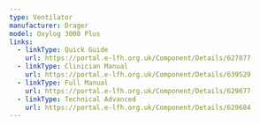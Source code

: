 ```yaml
---
type: Ventilator
manufacturer: Drager
model: Oxylog 3000 Plus
links:
  - linkType: Quick Guide
    url: https://portal.e-lfh.org.uk/Component/Details/627877
  - linkType: Clinician Manual
    url: https://portal.e-lfh.org.uk/Component/Details/639529
  - linkType: Full Manual
    url: https://portal.e-lfh.org.uk/Component/Details/629677
  - linkType: Technical Advanced
    url: https://portal.e-lfh.org.uk/Component/Details/629684
---
```

